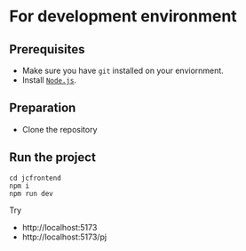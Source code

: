 # For development environment

## Prerequisites
- Make sure you have `git` installed on your enviornment.
- Install [`Node.js`](https://nodejs.org/en/download/).

## Preparation
- Clone the repository
  
## Run the project
```
cd jcfrontend
npm i
npm run dev
```
Try
- http://localhost:5173
- http://localhost:5173/pj
